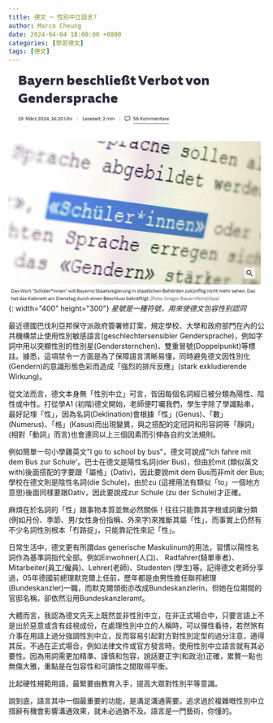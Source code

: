 ```yaml
---
title: 德文 ─ 性別中立語言?
author: Marco Cheung
date: 2024-04-04 18:00:00 +0800
categories: [學習德文]
tags: [德文]
---
```


![gendersprache](/images/gendersprache.png){: width="400" height="300"}
_星號是一種符號，用來使德文包容性别認同_

最近德國巴伐利亞邦保守派政府簽署修訂案，規定學校、大學和政府部門在內的公共機構禁止使用性別敏感語言(geschlechtersensibler Gendersprache)，例如字詞中用以突顯性別的性別星(Gendersternchen)、雙重冒號(Doppelpunkt)等標註。據悉，這項禁令一方面是為了保障語言清晰易懂，同時避免德文因性別化(Gendern)的意識形態色彩而造成「強烈的排斥反應」(stark exkludierende Wirkung)。

從文法而言，德文本身無「性別中立」可言，皆因每個名詞經已被分類為陽性、陰性或中性。打從學A1 (初階)德文開始，老師便叮囑我們，學生字除了學識點串，最好記埋「性」，因為名詞(Deklination)會根據「性」(Genus)、「數」(Numerus)、「格」(Kasus)而出現變異，與之搭配的定冠詞和形容詞等「靜詞」(相對「動詞」而言)也會連同以上三個因素而引伸各自的文法規則。

例如簡單一句小學雞英文"I go to school by bus"，德文可說成"Ich fahre mit dem Bus zur Schule'。巴士在德文是陽性名詞(der Bus)，但由於mit (類似英文with)後面搭配的字要跟「屬格」(Dativ)，因此要說mit dem Bus而非mit der Bus; 學校在德文則是陰性名詞(die Schule)，由於zu (這裡用法有類似「to」一個地方意思)後面同樣要跟Dativ，因此要說成zur Schule (zu der Schule)才正確。

麻煩在於名詞的「性」跟事物本質並無必然關係！往往只能靠其字根或詞𢑥分類(例如月份、季節、男/女性身份指稱、外來字)來推斷其屬「性」，而事實上仍然有不少名詞性別根本「冇路捉」，只能靠記性來記「性」。

日常生活中，德文更有所謂das generische Maskulinum的用法，習慣以陽性名詞作為基準詞指代全部。例如Einwohner(人口)、 Radfahrer(騎單車者)、Mitarbeiter(員工/僱員)、Lehrer(老師)、Studenten (學生)等。記得德文老師分享過，05年德國前總理默克爾上任前，歷年都是由男性擔任聯邦總理(Bundeskanzler)一職，而默克爾頭銜亦改成Bundeskanzlerin，但她在位期間的官邸名稱，卻依然沿用Bundeskanzleramt。

大體而言，我認為德文先天上既然並非性別中立，在非正式場合中，只要言語上不是出於惡意或含有歧視成份，在處理性別中立的人稱時，可以彈性看待，若然煞有介事在用語上過分強調性別中立，反而容易引起對方對性別定型的過分注意，適得其反。不過在正式場合，例如法律文件或官方發言時，使用性別中立語言就有其必要性。因為用詞需更加精準、謹慎和包容，說話要正字(和政治)正確，累贅一點也無傷大雅，重點是在包容性和可讀性之間取得平衡。

比起硬性規範用語，最緊要由教育入手，提高大眾對性別平等意識。

說到底，語言其中一個最重要的功能，是滿足溝通需要。追求過於複雜嘅性別中立措辭有機會影響溝通效果，就未必過猶不及。語言是一門藝術，你懂的。